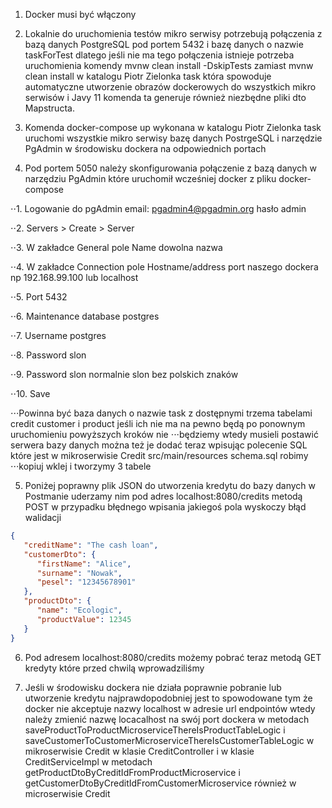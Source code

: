 1. Docker musi być włączony

2. Lokalnie do uruchomienia testów mikro serwisy potrzebują połączenia z bazą danych PostgreSQL pod portem 5432 i bazę danych o nazwie taskForTest  dlatego jeśli nie ma tego połączenia istnieje potrzeba uruchomienia komendy mvnw clean install -DskipTests zamiast mvnw clean install w katalogu Piotr Zielonka task która spowoduje automatyczne utworzenie obrazów dockerowych do wszystkich mikro serwisów i Javy 11 komenda ta generuje również niezbędne pliki dto Mapstructa.

3. Komenda docker-compose up wykonana w katalogu Piotr Zielonka task uruchomi wszystkie mikro serwisy bazę danych PostrgeSQL i narzędzie PgAdmin w środowisku dockera na odpowiednich portach

4. Pod portem 5050 należy skonfigurowania połączenie z bazą danych w narzędziu PgAdmin które uruchomił wcześniej docker z pliku docker-compose

⋅⋅1. Logowanie do pgAdmin email: pgadmin4@pgadmin.org hasło admin

⋅⋅2. Servers > Create > Server

⋅⋅3. W zakładce General pole Name dowolna nazwa

⋅⋅4. W zakładce Connection pole Hostname/address port naszego dockera np 192.168.99.100 lub localhost

⋅⋅5. Port 5432

⋅⋅6. Maintenance database postgres

⋅⋅7. Username postgres

⋅⋅8. Password slon

⋅⋅9. Password slon normalnie slon bez polskich znaków

⋅⋅10. Save

⋅⋅⋅Powinna być baza danych o nazwie task z dostępnymi trzema tabelami credit customer i product jeśli ich nie ma na pewno będą po ponownym uruchomieniu powyższych kroków nie ⋅⋅⋅będziemy wtedy musieli postawić serwera bazy danych można też je dodać teraz wpisując polecenie SQL które jest w mikroserwisie Credit src/main/resources schema.sql robimy ⋅⋅⋅kopiuj wklej i tworzymy 3 tabele

5. Poniżej poprawny plik JSON do utworzenia kredytu do bazy danych w Postmanie uderzamy nim pod adres localhost:8080/credits metodą POST w przypadku błędnego wpisania jakiegoś pola wyskoczy błąd walidacji

```json
{
   "creditName": "The cash loan",
   "customerDto": {
      "firstName": "Alice",
      "surname": "Nowak",
      "pesel": "12345678901"
   },
   "productDto": {
      "name": "Ecologic",
      "productValue": 12345
   }
}
```

6. Pod adresem localhost:8080/credits możemy pobrać teraz metodą GET kredyty które przed chwilą wprowadziliśmy

7. Jeśli w środowisku dockera nie działa poprawnie pobranie lub utworzenie kredytu najprawdopodobniej jest to spowodowane tym że docker nie akceptuje nazwy localhost w adresie url endpointów wtedy należy zmienić nazwę locacalhost na swój port dockera w metodach saveProductToProductMicroserviceThereIsProductTableLogic i saveCustomerToCustomerMicroserviceThereIsCustomerTableLogic w mikroserwisie Credit w klasie CreditController i w klasie CreditServiceImpl w metodach getProductDtoByCreditIdFromProductMicroservice i getCustomerDtoByCreditIdFromCustomerMicroservice również w microserwisie Credit